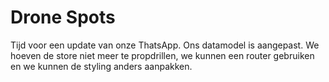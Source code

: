 # Drone Spots

Tijd voor een update van onze ThatsApp. Ons datamodel is aangepast. We hoeven de store niet meer te propdrillen, we kunnen een router gebruiken en we kunnen de styling anders aanpakken.

